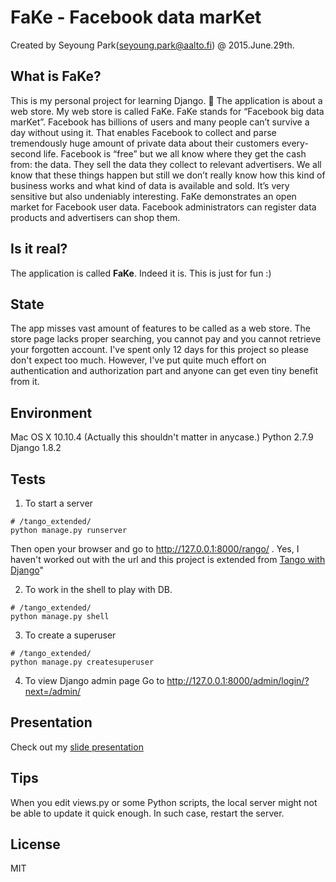 # FaKe - Facebook data marKet
Created by Seyoung Park(seyoung.park@aalto.fi) @ 2015.June.29th.


## What is FaKe?
This is my personal project for learning Django. :tada:
The application is about a web store. My web store is called FaKe. FaKe stands for “Facebook big data marKet”. Facebook has billions of users and many people can’t survive a day without using it. That enables Facebook to collect and parse tremendously huge amount of private data about their customers every-second life. Facebook is “free” but we all know where they get the cash from: the data. They sell the data they collect to relevant advertisers. We all know that these things happen but still we don’t really know how this kind of business works and what kind of data is available and sold. It’s very sensitive but also undeniably interesting. FaKe demonstrates an open market for Facebook user data. Facebook administrators can register data products and advertisers can shop them.


## Is it real?
The application is called **FaKe**. Indeed it is. This is just for fun :)

## State
The app misses vast amount of features to be called as a web store. The store page lacks proper searching, you cannot pay and you cannot retrieve your forgotten account. I've spent only 12 days for this project so please don't expect too much. However, I've put quite much effort on authentication and authorization part and anyone can get even tiny benefit from it.

## Environment
Mac OS X 10.10.4 (Actually this shouldn't matter in anycase.)
Python 2.7.9
Django 1.8.2

## Tests
1. To start a server
```
# /tango_extended/
python manage.py runserver
```
Then open your browser and go to http://127.0.0.1:8000/rango/ .
Yes, I haven't worked out with the url and this
project is extended from [Tango with Django](http://www.tangowithdjango.com/)"

2. To work in the shell to play with DB.
```
# /tango_extended/
python manage.py shell
```

3. To create a superuser
```
# /tango_extended/
python manage.py createsuperuser
```

4. To view Django admin page
Go to http://127.0.0.1:8000/admin/login/?next=/admin/

## Presentation
Check out my [slide presentation](https://drive.google.com/open?id=13GfhisjNddkNsGmjFB-jID53FthjIqkK-8-RFHDJVf4)

## Tips
When you edit views.py or some Python scripts, the local server might not be able to update it quick enough. In such case, restart the server.

## License
MIT
